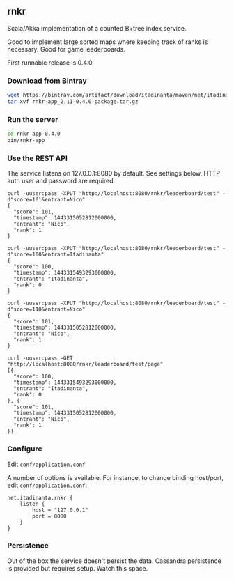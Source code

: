 ## rnkr

Scala/Akka implementation of a counted B+tree index service.

Good to implement large sorted maps where keeping track of ranks is necessary. Good for game leaderboards.

First runnable release is 0.4.0

### Download from Bintray 

```bash
wget https://bintray.com/artifact/download/itadinanta/maven/net/itadinanta/rnkr-app_2.11/0.4.0/rnkr-app_2.11-0.4.0-package.tar.gz
tar xvf rnkr-app_2.11-0.4.0-package.tar.gz
```
### Run the server

```bash
cd rnkr-app-0.4.0
bin/rnkr-app
```
### Use the REST API

The service listens on 127.0.0.1:8080 by default. See settings below. HTTP auth user and password are required.

```
curl -uuser:pass -XPUT "http://localhost:8080/rnkr/leaderboard/test" -d"score=101&entrant=Nico"
{
  "score": 101,
  "timestamp": 1443315052812000000,
  "entrant": "Nico",
  "rank": 1
}

curl -uuser:pass -XPUT "http://localhost:8080/rnkr/leaderboard/test" -d"score=100&entrant=Itadinanta"
{
  "score": 100,
  "timestamp": 1443315493293000000,
  "entrant": "Itadinanta",
  "rank": 0
}

curl -uuser:pass -XPUT "http://localhost:8080/rnkr/leaderboard/test" -d"score=110&entrant=Nico"
{
  "score": 101,
  "timestamp": 1443315052812000000,
  "entrant": "Nico",
  "rank": 1
}

curl -uuser:pass -GET "http://localhost:8080/rnkr/leaderboard/test/page"
[{
  "score": 100,
  "timestamp": 1443315493293000000,
  "entrant": "Itadinanta",
  "rank": 0
}, {
  "score": 101,
  "timestamp": 1443315052812000000,
  "entrant": "Nico",
  "rank": 1
}]
```

### Configure

Edit ```conf/application.conf```

A number of options is available. For instance, to change binding host/port, edit ```conf/application.conf```:

```hocon
net.itadinanta.rnkr {
	listen {
		host = "127.0.0.1"
		port = 8080
	}
}
```

### Persistence

Out of the box the service doesn't persist the data. Cassandra persistence is provided but requires setup. Watch this space.
